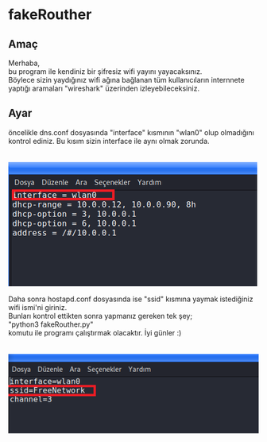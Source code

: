 # fakeRouther

## Amaç

Merhaba,<br/> bu program ile kendiniz bir şifresiz wifi yayını yayacaksınız.<br/> Böylece sizin yaydığınız wifi ağına bağlanan tüm kullanıcıların internnete yaptığı aramaları "wireshark" üzerinden izleyebileceksiniz.<br/>

## Ayar
öncelikle dns.conf dosyasında "interface" kısmının "wlan0" olup olmadığını kontrol ediniz. Bu kısım sizin interface ile aynı olmak zorunda.<br/><br/>
<br/>![MainMenu](https://github.com/OgulcanKacarr/fakeRouther/blob/master/Images/dnsmasq.png)

Daha sonra hostapd.conf dosyasında ise "ssid" kısmına yaymak istediğiniz wifi ismi'ni giriniz.<br/> Bunları kontrol ettikten sonra yapmanız gereken tek şey;<br/>
"python3 fakeRouther.py"<br/>komutu ile programı çalıştırmak olacaktır. İyi günler :)<br/><br/>
<br/>![MainMenu](https://github.com/OgulcanKacarr/fakeRouther/blob/master/Images/hostapd.png)
